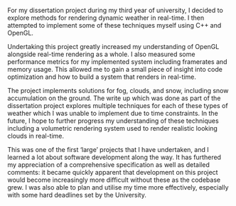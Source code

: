 For my dissertation project during my third year of university, I decided to explore methods for rendering dynamic weather in real-time. I then attempted to implement some of these techniques myself using C++ and OpenGL.

Undertaking this project greatly increased my understanding of OpenGL alongside real-time rendering as a whole. I also measured some performance metrics for my implemented system including framerates and memory usage. This allowed me to gain a small piece of insight into code optimization and how to build a system that renders in real-time.

The project implements solutions for fog, clouds, and snow, including snow accumulation on the ground. The write up which was done as part of the dissertation project explores multiple techniques for each of these types of weather which I was unable to implement due to time constraints. In the future, I hope to further progress my understanding of these techniques including a volumetric rendering system used to render realistic looking clouds in real-time.

This was one of the first ‘large’ projects that I have undertaken, and I learned a lot about software development along the way. It has furthered my appreciation of a comprehensive specification as well as detailed comments: it became quickly apparent that development on this project would become increasingly more difficult without these as the codebase grew. I was also able to plan and utilise my time more effectively, especially with some hard deadlines set by the University.
